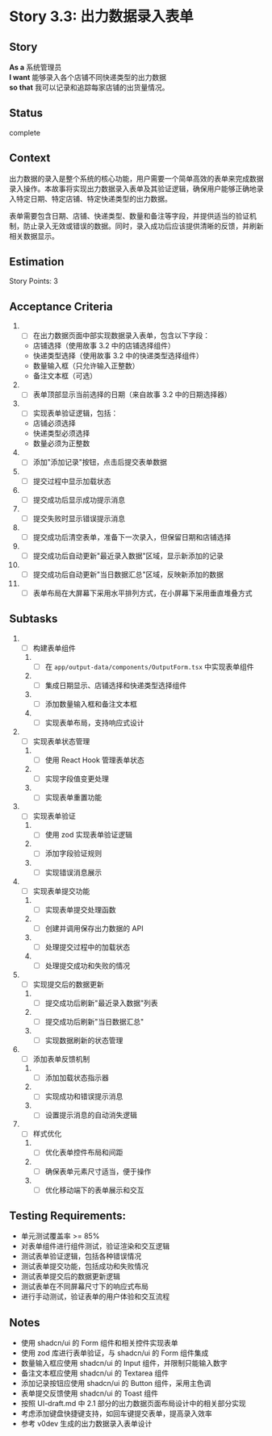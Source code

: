# Story 3.3: 出力数据录入表单

## Story

**As a** 系统管理员  
**I want** 能够录入各个店铺不同快递类型的出力数据  
**so that** 我可以记录和追踪每家店铺的出货量情况。

## Status

complete

## Context

出力数据的录入是整个系统的核心功能，用户需要一个简单高效的表单来完成数据录入操作。本故事将实现出力数据录入表单及其验证逻辑，确保用户能够正确地录入特定日期、特定店铺、特定快递类型的出力数据。

表单需要包含日期、店铺、快递类型、数量和备注等字段，并提供适当的验证机制，防止录入无效或错误的数据。同时，录入成功后应该提供清晰的反馈，并刷新相关数据显示。

## Estimation

Story Points: 3

## Acceptance Criteria

1. - [ ] 在出力数据页面中部实现数据录入表单，包含以下字段：
   - 店铺选择（使用故事 3.2 中的店铺选择组件）
   - 快递类型选择（使用故事 3.2 中的快递类型选择组件）
   - 数量输入框（只允许输入正整数）
   - 备注文本框（可选）
2. - [ ] 表单顶部显示当前选择的日期（来自故事 3.2 中的日期选择器）
3. - [ ] 实现表单验证逻辑，包括：
   - 店铺必须选择
   - 快递类型必须选择
   - 数量必须为正整数
4. - [ ] 添加"添加记录"按钮，点击后提交表单数据
5. - [ ] 提交过程中显示加载状态
6. - [ ] 提交成功后显示成功提示消息
7. - [ ] 提交失败时显示错误提示消息
8. - [ ] 提交成功后清空表单，准备下一次录入，但保留日期和店铺选择
9. - [ ] 提交成功后自动更新"最近录入数据"区域，显示新添加的记录
10. - [ ] 提交成功后自动更新"当日数据汇总"区域，反映新添加的数据
11. - [ ] 表单布局在大屏幕下采用水平排列方式，在小屏幕下采用垂直堆叠方式

## Subtasks

1. - [ ] 构建表单组件
   1. - [ ] 在 `app/output-data/components/OutputForm.tsx` 中实现表单组件
   2. - [ ] 集成日期显示、店铺选择和快递类型选择组件
   3. - [ ] 添加数量输入框和备注文本框
   4. - [ ] 实现表单布局，支持响应式设计
2. - [ ] 实现表单状态管理
   1. - [ ] 使用 React Hook 管理表单状态
   2. - [ ] 实现字段值变更处理
   3. - [ ] 实现表单重置功能
3. - [ ] 实现表单验证
   1. - [ ] 使用 zod 实现表单验证逻辑
   2. - [ ] 添加字段验证规则
   3. - [ ] 实现错误消息展示
4. - [ ] 实现表单提交功能
   1. - [ ] 实现表单提交处理函数
   2. - [ ] 创建并调用保存出力数据的 API
   3. - [ ] 处理提交过程中的加载状态
   4. - [ ] 处理提交成功和失败的情况
5. - [ ] 实现提交后的数据更新
   1. - [ ] 提交成功后刷新"最近录入数据"列表
   2. - [ ] 提交成功后刷新"当日数据汇总"
   3. - [ ] 实现数据刷新的状态管理
6. - [ ] 添加表单反馈机制
   1. - [ ] 添加加载状态指示器
   2. - [ ] 实现成功和错误提示消息
   3. - [ ] 设置提示消息的自动消失逻辑
7. - [ ] 样式优化
   1. - [ ] 优化表单控件布局和间距
   2. - [ ] 确保表单元素尺寸适当，便于操作
   3. - [ ] 优化移动端下的表单展示和交互

## Testing Requirements:

- 单元测试覆盖率 >= 85%
- 对表单组件进行组件测试，验证渲染和交互逻辑
- 测试表单验证逻辑，包括各种错误情况
- 测试表单提交功能，包括成功和失败情况
- 测试表单提交后的数据更新逻辑
- 测试表单在不同屏幕尺寸下的响应式布局
- 进行手动测试，验证表单的用户体验和交互流程

## Notes

- 使用 shadcn/ui 的 Form 组件和相关控件实现表单
- 使用 zod 库进行表单验证，与 shadcn/ui 的 Form 组件集成
- 数量输入框应使用 shadcn/ui 的 Input 组件，并限制只能输入数字
- 备注文本框应使用 shadcn/ui 的 Textarea 组件
- 添加记录按钮应使用 shadcn/ui 的 Button 组件，采用主色调
- 表单提交反馈使用 shadcn/ui 的 Toast 组件
- 按照 UI-draft.md 中 2.1 部分的出力数据页面布局设计中的相关部分实现
- 考虑添加键盘快捷键支持，如回车键提交表单，提高录入效率
- 参考 v0dev 生成的出力数据录入表单设计
